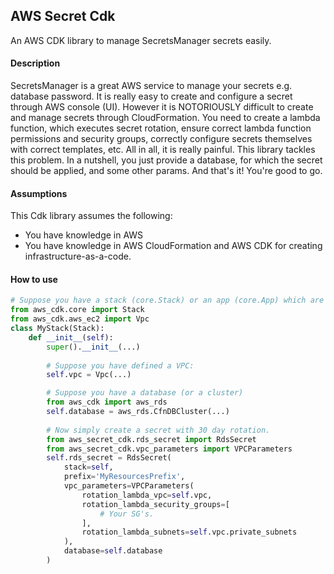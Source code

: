 ## AWS Secret Cdk

An AWS CDK library to manage SecretsManager secrets easily.

#### Description

SecretsManager is a great AWS service to manage your secrets e.g. database
password. It is really easy to create and configure a secret through AWS
console (UI). However it is NOTORIOUSLY difficult to create and manage 
secrets through CloudFormation. You need to create a lambda function, which 
executes secret rotation, ensure correct lambda function permissions and
security groups, correctly configure secrets themselves with correct templates, etc.
All in all, it is really painful. This library tackles this problem. In a 
nutshell, you just provide a database, for which the secret should be applied,
and some other params. And that's it! You're good to go.

#### Assumptions

This Cdk library assumes the following:
- You have knowledge in AWS
- You have knowledge in AWS CloudFormation and AWS CDK for creating infrastructure-as-a-code.

#### How to use

```python
# Suppose you have a stack (core.Stack) or an app (core.App) which are constructs.
from aws_cdk.core import Stack
from aws_cdk.aws_ec2 import Vpc
class MyStack(Stack):
    def __init__(self):
        super().__init__(...)
        
        # Suppose you have defined a VPC:
        self.vpc = Vpc(...)

        # Suppose you have a database (or a cluster)
        from aws_cdk import aws_rds
        self.database = aws_rds.CfnDBCluster(...)
        
        # Now simply create a secret with 30 day rotation.
        from aws_secret_cdk.rds_secret import RdsSecret
        from aws_secret_cdk.vpc_parameters import VPCParameters
        self.rds_secret = RdsSecret(
            stack=self,
            prefix='MyResourcesPrefix',
            vpc_parameters=VPCParameters(
                rotation_lambda_vpc=self.vpc,
                rotation_lambda_security_groups=[
                    # Your SG's.
                ],
                rotation_lambda_subnets=self.vpc.private_subnets
            ),
            database=self.database
        )
```

